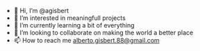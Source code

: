 - 👋 Hi, I’m @agisbert
- 👀 I’m interested in meaningfull projects
- 🌱 I’m currently learning a bit of everything
- 💞️ I’m looking to collaborate on making the world a better place
- 📫 How to reach me alberto.gisbert.88@gmail.com

<!---
agisbert/agisbert is a ✨ special ✨ repository because its `README.md` (this file) appears on your GitHub profile.
You can click the Preview link to take a look at your changes.
--->
